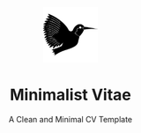 <div align="center">

<img src="res/icons/latex.svg" height="100" width="100" />

# Minimalist Vitae

A Clean and Minimal CV Template

</div>

